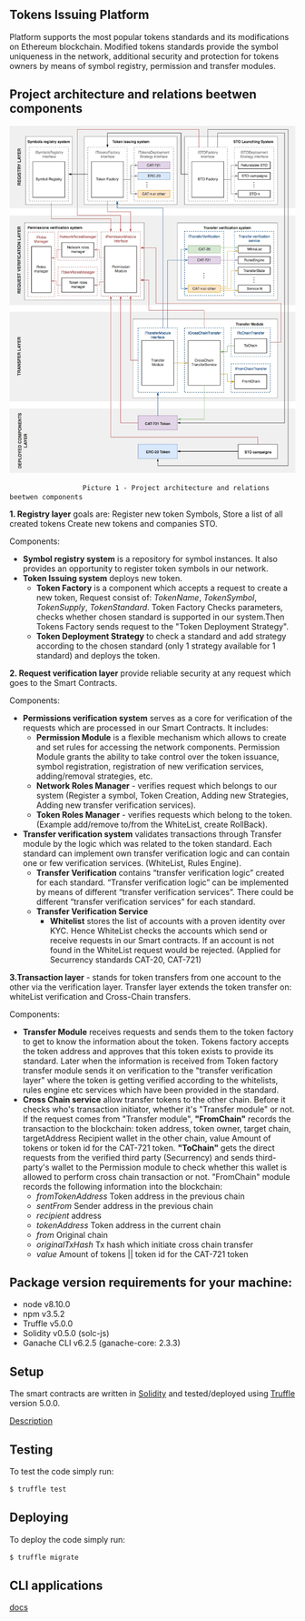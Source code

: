 ## Tokens Issuing Platform
Platform supports the most popular tokens standards and its modifications on Ethereum blockchain. Modified tokens standards provide the symbol uniqueness in the network, additional security and protection for tokens owners by means of symbol registry, permission and transfer modules.

## Project architecture and relations beetwen components
<img src="docs/images/architecture-and-relations.jpg" width="895">

                      Picture 1 - Project architecture and relations beetwen components

**1. Registry layer** goals are: Register new token Symbols, Store a list of all created tokens Create new tokens and companies STO.

Components:
* **Symbol registry system** is a repository for symbol instances. It also provides an opportunity to register token symbols in our network. 
* **Token Issuing system** deploys new token.
  - **Token Factory** is a component which accepts a request to create a new token, Request consist of: 
    _TokenName_, _TokenSymbol_, _TokenSupply_, _TokenStandard_.
    Token Factory Checks parameters, checks whether chosen standard is supported in our system.Then Tokens Factory sends request to the "Token Deployment Strategy".
  - **Token Deployment Strategy** to check a standard and add strategy according to the chosen standard (only 1 strategy available for 1 standard) and deploys the token.

**2. Request verification layer** provide reliable security at any request which goes to the Smart Contracts.

Components:
* **Permissions verification system** serves as a core for verification of the requests which are processed in our Smart Contracts. It includes:
  - **Permission Module** is a flexible mechanism which allows to create and set rules for accessing the network components.     Permission Module grants the ability to take control over the token issuance, symbol registration, registration of new       verification services, adding/removal strategies, etc.
  - **Network Roles Manager**  - verifies request which belongs to our system (Register a symbol, Token Creation, Adding new     Strategies, Adding new transfer verification services).
  - **Token Roles Manager** - verifies requests which belong to the token. (Example add/remove to/from the WhiteList, create     RollBack).
* **Transfer verification system** validates transactions through Transfer module by the logic which was related to the token standard. Each standard can implement own transfer verification logic and can contain one or few verification services. (WhiteList, Rules Engine).
  - **Transfer Verification** contains “transfer verification logic” created for each standard.  “Transfer verification           logic” can be implemented by means of different “transfer verification services”. There could be different “transfer         verification services” for each standard.
  - **Transfer Verification Service**
      - **Whitelist** stores the list of accounts with a proven identity over KYC. Hence  WhiteList checks the accounts which         send or receive requests in our Smart contracts. If an account is not found in the WhiteList request would be                 rejected. (Applied for Securrency standards CAT-20, CAT-721)

**3.Transaction layer** - stands for token transfers from one account to the other via the verification layer. Transfer layer extends the token transfer on: whiteList verification and Cross-Chain transfers.

Components:
* **Transfer Module** receives requests and sends them to the token factory to get to know the information about the token. Tokens factory accepts the token address and approves that this token exists to provide its standard. Later when the information is received from Token factory transfer module sends it on verification to the "transfer verification layer" where the token is getting verified according to the whitelists, rules engine etc services which have been provided in the standard.
* **Cross Chain service** allow transfer tokens to the other chain. Before it checks who's transaction initiator, whether it's "Transfer module" or not.  If the request comes from "Transfer module", **"FromChain"** records the transaction to the blockchain: token address, token owner, target chain, targetAddress Recipient wallet in the other chain, value Amount of tokens or token id for the CAT-721 token. **"ToChain"** gets the direct requests from the verified third party (Securrency)  and sends third-party's wallet to the Permission module to check whether this wallet is allowed to perform cross chain transaction or not. "FromChain" module records the following information into the blockchain: 
  - _fromTokenAddress_ Token address in the previous chain 
  - _sentFrom_ Sender address in the previous chain
  - _recipient_  address 
  - _tokenAddress_ Token address in the current chain 
  - _from_ Original chain
  - _originalTxHash_ Tx hash which initiate cross chain transfer 
  - _value_ Amount of tokens || token id for the CAT-721 token

## Package version requirements for your machine:

- node v8.10.0
- npm v3.5.2
- Truffle v5.0.0
- Solidity v0.5.0 (solc-js)
- Ganache CLI v6.2.5 (ganache-core: 2.3.3)

## Setup

The smart contracts are written in [Solidity](https://github.com/ethereum/solidity) and tested/deployed using [Truffle](https://github.com/trufflesuite/truffle) version 5.0.0.

[Description](docs/project-setup/setup.md)

## Testing

To test the code simply run:

```bash
$ truffle test
```

## Deploying

To deploy the code simply run:

```bash
$ truffle migrate
```
## CLI applications
[docs](docs/cli-applications)